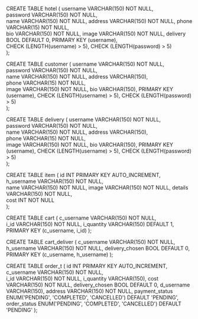 <!-- CREATE TABLE user
(
  username            VARCHAR(150) NOT NULL,                
  password            VARCHAR(150) NOT NULL,                
  name                VARCHAR(150) NOT NULL,                
  PRIMARY KEY         (username)                             
); -->

CREATE TABLE hotel
(
  username            VARCHAR(150) NOT NULL,                
  password            VARCHAR(150) NOT NULL,                
  name                VARCHAR(150) NOT NULL,
  address            VARCHAR(150) NOT NULL,
  phone            VARCHAR(15) NOT NULL,    
  bio                 VARCHAR(150) NOT NULL,
  image               VARCHAR(150) NOT NULL,
  delivery            BOOL DEFAULT 0,
  PRIMARY KEY         (username),   
  CHECK (LENGTH(username) > 5),
  CHECK (LENGTH(password) > 5)   
);

<!-- DELIMITER $$
CREATE TRIGGER trig_username_check BEFORE INSERT ON hotel
FOR EACH ROW 
BEGIN 
IF (NEW.username REGEXP '[A-Za-z0-9]+' ) = 0 THEN 
  SIGNAL SQLSTATE '12345'
     SET MESSAGE_TEXT = 'Wroooong!!!';
END IF; 
END$$
DELIMITER ; -->

CREATE TABLE customer
(
  username            VARCHAR(150) NOT NULL,                
  password            VARCHAR(150) NOT NULL,                
  name                VARCHAR(150) NOT NULL,
  address            VARCHAR(150),    
  phone            VARCHAR(15) NOT NULL,  
  image               VARCHAR(150) NOT NULL,
  bio                 VARCHAR(150),
  PRIMARY KEY         (username),
    CHECK (LENGTH(username) > 5),
  CHECK (LENGTH(password) > 5)                           
);

CREATE TABLE delivery
(
  username            VARCHAR(150) NOT NULL,                
  password            VARCHAR(150) NOT NULL,                
  name                VARCHAR(150) NOT NULL,
  address            VARCHAR(150),    
  phone            VARCHAR(15) NOT NULL,  
  image               VARCHAR(150) NOT NULL,
  bio                 VARCHAR(150),
  PRIMARY KEY         (username),
    CHECK (LENGTH(username) > 5),
  CHECK (LENGTH(password) > 5)             
);

CREATE TABLE item
(
  id                    INT PRIMARY KEY AUTO_INCREMENT,                
  h_username            VARCHAR(150) NOT NULL,                
  name                  VARCHAR(150) NOT NULL,
  image                 VARCHAR(150) NOT NULL,
  details               VARCHAR(150) NOT NULL,    
  cost                  INT NOT NULL                
);

CREATE TABLE cart
(
  c_username               VARCHAR(150) NOT NULL,                
  i_id                     VARCHAR(150) NOT NULL,
  i_quantity               VARCHAR(150) DEFAULT 1,
  PRIMARY KEY         (c_username, i_id)
);

CREATE TABLE cart_deliver
(
  c_username               VARCHAR(150) NOT NULL,                
  h_username                    VARCHAR(150) NOT NULL,
  delivery_chosen          BOOL DEFAULT 0,
  PRIMARY KEY         (c_username, h_username)
);

<!-- CREATE TABLE deliver
(
  id                         INT PRIMARY KEY AUTO_INCREMENT,
  o_id                         INT                
  c_username                 VARCHAR(150) NOT NULL,                
  h_username                 VARCHAR(150) NOT NULL,
); -->


CREATE TABLE order_t
(
  id                         INT PRIMARY KEY AUTO_INCREMENT,                
  c_username                 VARCHAR(150) NOT NULL,                
  i_id                       VARCHAR(150) NOT NULL,
  i_quantity                 VARCHAR(150),
  cost                       VARCHAR(150) NOT NULL,
  delivery_chosen            BOOL DEFAULT 0,
  d_username                 VARCHAR(150),
  address                    VARCHAR(150) NOT NULL,
  payment_status             ENUM('PENDING', 'COMPLETED', 'CANCELLED') DEFAULT 'PENDING',
  order_status               ENUM('PENDING', 'COMPLETED', 'CANCELLED') DEFAULT 'PENDING'
);